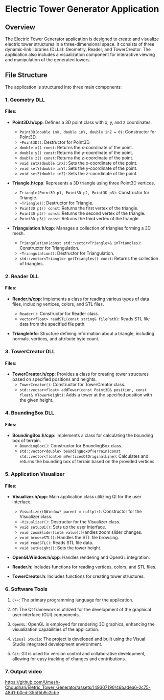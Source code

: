 # Electric Tower Generator Application

## Overview
The Electric Tower Generator application is designed to create and visualize electric tower structures in a three-dimensional space. It consists of three dynamic-link libraries (DLLs): Geometry, Reader, and TowerCreator. The application also includes a visualization component for interactive viewing and manipulation of the generated towers.

## File Structure
The application is structured into three main components:

### 1. Geometry DLL
#### Files:
- **Point3D.h/cpp**: Defines a 3D point class with x, y, and z coordinates.
    - `Point3D(double inX, double inY, double inZ = 0)`: Constructor for Point3D.
    - `~Point3D()`: Destructor for Point3D.
    - `double x() const`: Returns the x-coordinate of the point.
    - `double y() const`: Returns the y-coordinate of the point.
    - `double z() const`: Returns the z-coordinate of the point.
    - `void setX(double inX)`: Sets the x-coordinate of the point.
    - `void setY(double inY)`: Sets the y-coordinate of the point.
    - `void setZ(double inZ)`: Sets the z-coordinate of the point.

- **Triangle.h/cpp**: Represents a 3D triangle using three Point3D vertices.
    - `Triangle(Point3D p1, Point3D p2, Point3D p3)`: Constructor for Triangle.
    - `~Triangle()`: Destructor for Triangle.
    - `Point3D p1() const`: Returns the first vertex of the triangle.
    - `Point3D p2() const`: Returns the second vertex of the triangle.
    - `Point3D p3() const`: Returns the third vertex of the triangle.

- **Triangulation.h/cpp**: Manages a collection of triangles forming a 3D mesh.
    - `Triangulation(const std::vector<Triangle>& inTriangles)`: Constructor for Triangulation.
    - `~Triangulation()`: Destructor for Triangulation.
    - `std::vector<Triangle> getTriangles() const`: Returns the collection of triangles.

### 2. Reader DLL
#### Files:
- **Reader.h/cpp**: Implements a class for reading various types of data files, including vertices, colors, and STL files.
    - `Reader()`: Constructor for Reader class.
    - `vector<float> readSTL(const string& filePath)`: Reads STL file data from the specified file path.

- **TriangleInfo**: Structure defining information about a triangle, including normals, vertices, and attribute byte count.

### 3. TowerCreator DLL
#### Files:
- **TowerCreator.h/cpp**: Provides a class for creating tower structures based on specified positions and heights.
    - `TowerCreator()`: Constructor for TowerCreator class.
    - `std::vector<float> addTower(const Point3D& position, const float& mTowerHeight)`: Adds a tower at the specified position with the given height.

### 4. BoundingBox DLL
#### Files:
- **BoundingBox.h/cpp**: Implements a class for calculating the bounding box of terrain.
    - `BoundingBox()`: Constructor for BoundingBox class.
    - `std::vector<double> boundingBoxOfTerrain(const std::vector<float>& mVerticesOfOriginalLine)`: Calculates and returns the bounding box of terrain based on the provided vertices.


### 5. Application Visualizer
#### Files:
- **Visualizer.h/cpp**: Main application class utilizing Qt for the user interface.
    - `Visualizer(QWindow* parent = nullptr)`: Constructor for the Visualizer class.
    - `~Visualizer()`: Destructor for the Visualizer class.
    - `void setupUi()`: Sets up the user interface.
    - `void zoomSlider(int& value)`: Handles zoom slider changes.
    - `void browseSTL()`: Handles the STL file browsing.
    - `void readSTL()`: Reads STL file data.
    - `void setHeight()`: Sets the tower height.

- **OpenGLWindow.h/cpp**: Handles rendering and OpenGL integration.

- **Reader.h**: Includes functions for reading vertices, colors, and STL files.

- **TowerCreator.h**: Includes functions for creating tower structures.


### 6. Software Tools
 
1. `C++`: The primary programming language for the application.
 
2. `QT`: The Qt framework is utilized for the development of the graphical user interface (GUI) components.
 
3. `OpenGL`: OpenGL is employed for rendering 3D graphics, enhancing the visualization capabilities of the application.

4. `Visual Studio`: The project is developed and built using the Visual Studio integrated development environment.

5.  `Git`: Git is used for version control and collaborative development, allowing for easy tracking of changes and contributions.

### 7. Output video

https://github.com/Umesh-Choudhari/Eletric_Tower_Generator/assets/149307190/46badea6-2c75-48d1-b0ed-355f5b9c2cbe
